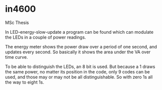 # in4600
MSc Thesis

In LED-energy-slow-update a program can be found which can modulate the LEDs in a couple of power readings.

The energy meter shows the power draw over a period of one second, and updates every second.
So basically it shows the area under the VA over time curve.

To be able to distinguish the LEDs, an 8 bit is used.
But because a 1 draws the same power, no matter its position in the code, only 9 codes can be used, and those may or may not be all distinguishable.
So with zero 1s all the way to eight 1s.


